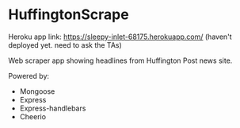 # HuffingtonScrape

Heroku app link: https://sleepy-inlet-68175.herokuapp.com/ (haven't deployed yet. need to ask the TAs)

<p>Web scraper app showing headlines from Huffington Post news site.</p>
<p>Powered by:</p>
<ul>
  <li>Mongoose</li>  
  <li>Express</li>
  <li>Express-handlebars</li>
  <li>Cheerio</li>
</ul>
